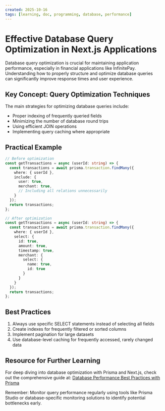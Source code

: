```yaml
---
created: 2025-10-16
tags: [learning, doc, programming, database, performance]
---
```


# Effective Database Query Optimization in Next.js Applications

Database query optimization is crucial for maintaining application performance, especially in financial applications like InfinitePay. Understanding how to properly structure and optimize database queries can significantly improve response times and user experience.

## Key Concept: Query Optimization Techniques

The main strategies for optimizing database queries include:
- Proper indexing of frequently queried fields
- Minimizing the number of database round trips
- Using efficient JOIN operations
- Implementing query caching where appropriate

## Practical Example

```typescript
// Before optimization
const getTransactions = async (userId: string) => {
  const transactions = await prisma.transaction.findMany({
    where: { userId },
    include: { 
      user: true,
      merchant: true,
      // Including all relations unnecessarily
    }
  });
  return transactions;
};

// After optimization
const getTransactions = async (userId: string) => {
  const transactions = await prisma.transaction.findMany({
    where: { userId },
    select: {
      id: true,
      amount: true,
      timestamp: true,
      merchant: {
        select: {
          name: true,
          id: true
        }
      }
    }
  });
  return transactions;
};
```

## Best Practices

1. Always use specific SELECT statements instead of selecting all fields
2. Create indexes for frequently filtered or sorted columns
3. Implement pagination for large datasets
4. Use database-level caching for frequently accessed, rarely changed data

## Resource for Further Learning

For deep diving into database optimization with Prisma and Next.js, check out the comprehensive guide at: [Database Performance Best Practices with Prisma](https://www.prisma.io/docs/guides/performance-and-optimization)

Remember: Monitor query performance regularly using tools like Prisma Studio or database-specific monitoring solutions to identify potential bottlenecks early.
